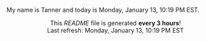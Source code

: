 My name is Tanner and today is Monday, January 13, 10:19 PM EST.

<p align="center">This <i>README</i> file is generated <b>every 3 hours</b>!</br>Last refresh: Monday, January 13, 10:19 PM EST<br /></p>
